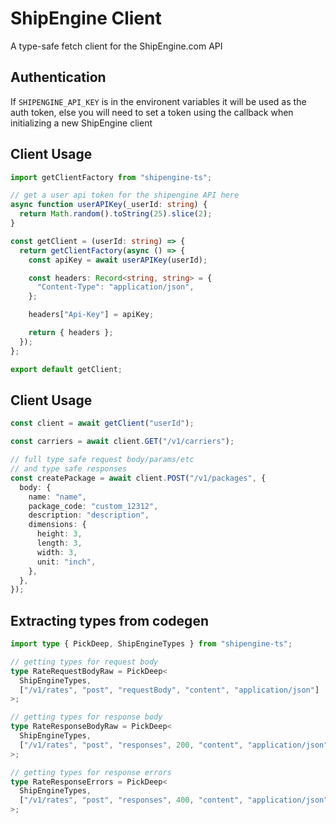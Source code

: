 # ShipEngine Client

A type-safe fetch client for the ShipEngine.com API

## Authentication

If `SHIPENGINE_API_KEY` is in the environent variables it will be used as the auth token, else you will need to set a token using the callback when initializing a new ShipEngine client

## Client Usage

```ts
import getClientFactory from "shipengine-ts";

// get a user api token for the shipengine API here
async function userAPIKey(_userId: string) {
  return Math.random().toString(25).slice(2);
}

const getClient = (userId: string) => {
  return getClientFactory(async () => {
    const apiKey = await userAPIKey(userId);

    const headers: Record<string, string> = {
      "Content-Type": "application/json",
    };

    headers["Api-Key"] = apiKey;

    return { headers };
  });
};

export default getClient;
```

## Client Usage

```ts
const client = await getClient("userId");

const carriers = await client.GET("/v1/carriers");

// full type safe request body/params/etc
// and type safe responses
const createPackage = await client.POST("/v1/packages", {
  body: {
    name: "name",
    package_code: "custom_12312",
    description: "description",
    dimensions: {
      height: 3,
      length: 3,
      width: 3,
      unit: "inch",
    },
  },
});
```

## Extracting types from codegen

```ts
import type { PickDeep, ShipEngineTypes } from "shipengine-ts";

// getting types for request body
type RateRequestBodyRaw = PickDeep<
  ShipEngineTypes,
  ["/v1/rates", "post", "requestBody", "content", "application/json"]
>;

// getting types for response body
type RateResponseBodyRaw = PickDeep<
  ShipEngineTypes,
  ["/v1/rates", "post", "responses", 200, "content", "application/json"]
>;

// getting types for response errors
type RateResponseErrors = PickDeep<
  ShipEngineTypes,
  ["/v1/rates", "post", "responses", 400, "content", "application/json"]
>;
```
